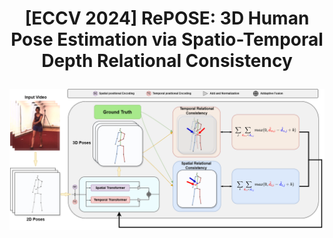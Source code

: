  # <p align=center> [ECCV 2024] RePOSE: 3D Human Pose Estimation via Spatio-Temporal Depth Relational Consistency</p>

<div align=center>
<img src="pics/architecture.png" width="1080">
</div>
